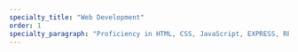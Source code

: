 ```yaml
---
specialty_title: "Web Development"
order: 1
specialty_paragraph: "Proficiency in HTML, CSS, JavaScript, EXPRESS, REACT and responsive design."
---
```

